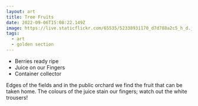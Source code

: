 ```yaml
---
layout: art
title: Tree Fruits
date: 2022-09-06T15:08:22.149Z
image: https://live.staticflickr.com/65535/52338931170_d7d788a2c5_h_d.jpg
tags:
  - art
  - golden section
---
```

* Berries ready ripe
* Juice on our Fingers
* Container collector

Edges of the fields and in the public orchard we find the fruit that can be taken home. The colours of the juice stain our fingers; watch out the white trousers!